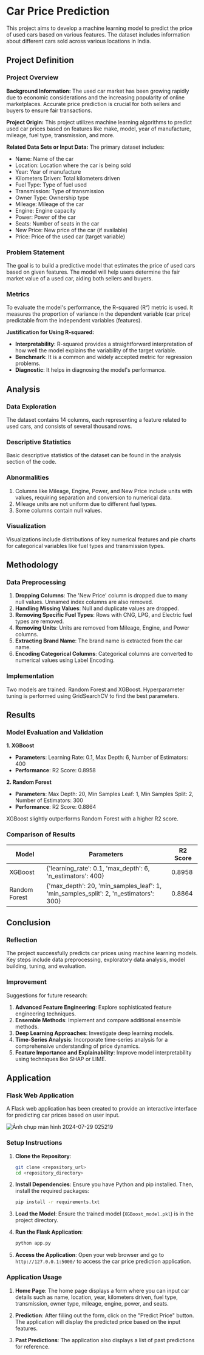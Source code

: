 # Car Price Prediction

This project aims to develop a machine learning model to predict the price of used cars based on various features. The dataset includes information about different cars sold across various locations in India.

## Project Definition

### Project Overview

**Background Information:**
The used car market has been growing rapidly due to economic considerations and the increasing popularity of online marketplaces. Accurate price prediction is crucial for both sellers and buyers to ensure fair transactions.

**Project Origin:**
This project utilizes machine learning algorithms to predict used car prices based on features like make, model, year of manufacture, mileage, fuel type, transmission, and more.

**Related Data Sets or Input Data:**
The primary dataset includes:
- Name: Name of the car
- Location: Location where the car is being sold
- Year: Year of manufacture
- Kilometers Driven: Total kilometers driven
- Fuel Type: Type of fuel used
- Transmission: Type of transmission
- Owner Type: Ownership type
- Mileage: Mileage of the car
- Engine: Engine capacity
- Power: Power of the car
- Seats: Number of seats in the car
- New Price: New price of the car (if available)
- Price: Price of the used car (target variable)

### Problem Statement

The goal is to build a predictive model that estimates the price of used cars based on given features. The model will help users determine the fair market value of a used car, aiding both sellers and buyers.

### Metrics

To evaluate the model's performance, the R-squared (R²) metric is used. It measures the proportion of variance in the dependent variable (car price) predictable from the independent variables (features).

**Justification for Using R-squared:**
- **Interpretability**: R-squared provides a straightforward interpretation of how well the model explains the variability of the target variable.
- **Benchmark**: It is a common and widely accepted metric for regression problems.
- **Diagnostic**: It helps in diagnosing the model's performance.

## Analysis

### Data Exploration

The dataset contains 14 columns, each representing a feature related to used cars, and consists of several thousand rows.

### Descriptive Statistics

Basic descriptive statistics of the dataset can be found in the analysis section of the code.

### Abnormalities

1. Columns like Mileage, Engine, Power, and New Price include units with values, requiring separation and conversion to numerical data.
2. Mileage units are not uniform due to different fuel types.
3. Some columns contain null values.

### Visualization

Visualizations include distributions of key numerical features and pie charts for categorical variables like fuel types and transmission types.

## Methodology

### Data Preprocessing

1. **Dropping Columns**: The 'New Price' column is dropped due to many null values. Unnamed index columns are also removed.
2. **Handling Missing Values**: Null and duplicate values are dropped.
3. **Removing Specific Fuel Types**: Rows with CNG, LPG, and Electric fuel types are removed.
4. **Removing Units**: Units are removed from Mileage, Engine, and Power columns.
5. **Extracting Brand Name**: The brand name is extracted from the car name.
6. **Encoding Categorical Columns**: Categorical columns are converted to numerical values using Label Encoding.

### Implementation

Two models are trained: Random Forest and XGBoost. Hyperparameter tuning is performed using GridSearchCV to find the best parameters.

## Results

### Model Evaluation and Validation

**1. XGBoost**
- **Parameters**: Learning Rate: 0.1, Max Depth: 6, Number of Estimators: 400
- **Performance**: R2 Score: 0.8958

**2. Random Forest**
- **Parameters**: Max Depth: 20, Min Samples Leaf: 1, Min Samples Split: 2, Number of Estimators: 300
- **Performance**: R2 Score: 0.8864

XGBoost slightly outperforms Random Forest with a higher R2 score.

### Comparison of Results

| Model          | Parameters                                                                 | R2 Score |
|----------------|---------------------------------------------------------------------------|---------|
| XGBoost        | {'learning_rate': 0.1, 'max_depth': 6, 'n_estimators': 400}                | 0.8958  |
| Random Forest  | {'max_depth': 20, 'min_samples_leaf': 1, 'min_samples_split': 2, 'n_estimators': 300} | 0.8864  |

## Conclusion

### Reflection

The project successfully predicts car prices using machine learning models. Key steps include data preprocessing, exploratory data analysis, model building, tuning, and evaluation.

### Improvement

Suggestions for future research:
1. **Advanced Feature Engineering**: Explore sophisticated feature engineering techniques.
2. **Ensemble Methods**: Implement and compare additional ensemble methods.
3. **Deep Learning Approaches**: Investigate deep learning models.
4. **Time-Series Analysis**: Incorporate time-series analysis for a comprehensive understanding of price dynamics.
5. **Feature Importance and Explainability**: Improve model interpretability using techniques like SHAP or LIME.

## Application

### Flask Web Application

A Flask web application has been created to provide an interactive interface for predicting car prices based on user input.

![Ảnh chụp màn hình 2024-07-29 025219](https://github.com/user-attachments/assets/540e3f35-c633-41c1-9de7-68243a73abb0)

### Setup Instructions

1. **Clone the Repository**:
   ```bash
   git clone <repository_url>
   cd <repository_directory>
   ```

2. **Install Dependencies**:
   Ensure you have Python and pip installed. Then, install the required packages:
   ```bash
   pip install -r requirements.txt
   ```

3. **Load the Model**:
   Ensure the trained model (`XGBoost_model.pkl`) is in the project directory.

4. **Run the Flask Application**:
    ```bash
   python app.py
   ```

5. **Access the Application**:
   Open your web browser and go to `http://127.0.0.1:5000/` to access the car price prediction application.

### Application Usage

1. **Home Page**:
   The home page displays a form where you can input car details such as name, location, year, kilometers driven, fuel type, transmission, owner type, mileage, engine, power, and seats.

2. **Prediction**:
   After filling out the form, click on the "Predict Price" button. The application will display the predicted price based on the input features.

3. **Past Predictions**:
   The application also displays a list of past predictions for reference.
